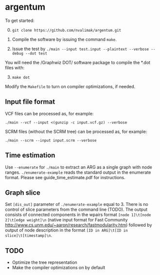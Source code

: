 argentum
====

To get started:

0) `git clone https://github.com/nvalimak/argentum.git`

1) Compile the software by issuing the command `make`.

2) Issue the test by `./main --input test.input --plaintext --verbose --debug --dot test`

You will need the /Graphwiz DOT/ software package to compile the *.dot files with:

3) `make dot`

Modify the `Makefile` to turn on compiler optimizations, if needed.

Input file format
---

VCF files can be processed as, for example:

    ./main --vcf --input <(gunzip -c input.vcf.gz) --verbose

SCRM files (without the SCRM tree) can be processed as, for example:

    ./main --scrm --input input.scrm --verbose

Time estimation
---
Use `--enumerate` for `./main` to extract an ARG as a single graph with node ranges.
`./enumerate-example` reads the standard output in the enumerate format. Please see guide\_time\_estimate.pdf for instructions.

Graph slice
---
Set `[dis_out]` parameter of `./enumerate-example` equal to 3.
There is no control of slice parameters from the command line (TODO).
The output consists of connected components in the wpairs format `[node 1]\t[node 2]\t[edge weight]\n` (native input format for Fast Community http://www.cs.unm.edu/~aaron/research/fastmodularity.htm) followed by output of node description in the format `[ID in ARG]\t[ID in slice]\t[timestamp]\n`.

TODO
----

* Optimize the tree representation
* Make the compiler optimizations on by default
